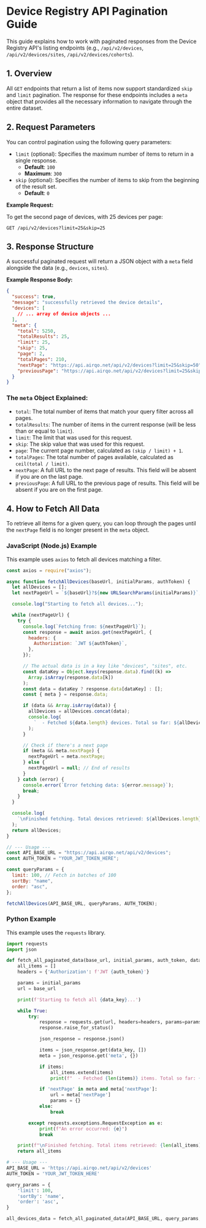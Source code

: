 # Device Registry API Pagination Guide

This guide explains how to work with paginated responses from the Device Registry API's listing endpoints (e.g., `/api/v2/devices`, `/api/v2/devices/sites`, `/api/v2/devices/cohorts`).

## 1. Overview

All `GET` endpoints that return a list of items now support standardized `skip` and `limit` pagination. The response for these endpoints includes a `meta` object that provides all the necessary information to navigate through the entire dataset.

## 2. Request Parameters

You can control pagination using the following query parameters:

- `limit` (optional): Specifies the maximum number of items to return in a single response.
  - **Default**: `100`
  - **Maximum**: `300`
- `skip` (optional): Specifies the number of items to skip from the beginning of the result set.
  - **Default**: `0`

**Example Request:**

To get the second page of devices, with 25 devices per page:

```
GET /api/v2/devices?limit=25&skip=25
```

## 3. Response Structure

A successful paginated request will return a JSON object with a `meta` field alongside the data (e.g., `devices`, `sites`).

**Example Response Body:**

```json
{
  "success": true,
  "message": "successfully retrieved the device details",
  "devices": [
    // ... array of device objects ...
  ],
  "meta": {
    "total": 5250,
    "totalResults": 25,
    "limit": 25,
    "skip": 25,
    "page": 2,
    "totalPages": 210,
    "nextPage": "https://api.airqo.net/api/v2/devices?limit=25&skip=50",
    "previousPage": "https://api.airqo.net/api/v2/devices?limit=25&skip=0"
  }
}
```

### The `meta` Object Explained:

- `total`: The total number of items that match your query filter across all pages.
- `totalResults`: The number of items in the current response (will be less than or equal to `limit`).
- `limit`: The limit that was used for this request.
- `skip`: The skip value that was used for this request.
- `page`: The current page number, calculated as `(skip / limit) + 1`.
- `totalPages`: The total number of pages available, calculated as `ceil(total / limit)`.
- `nextPage`: A full URL to the next page of results. This field will be absent if you are on the last page.
- `previousPage`: A full URL to the previous page of results. This field will be absent if you are on the first page.

## 4. How to Fetch All Data

To retrieve all items for a given query, you can loop through the pages until the `nextPage` field is no longer present in the `meta` object.

### JavaScript (Node.js) Example

This example uses `axios` to fetch all devices matching a filter.

```javascript
const axios = require("axios");

async function fetchAllDevices(baseUrl, initialParams, authToken) {
  let allDevices = [];
  let nextPageUrl = `${baseUrl}?${new URLSearchParams(initialParams)}`;

  console.log("Starting to fetch all devices...");

  while (nextPageUrl) {
    try {
      console.log(`Fetching from: ${nextPageUrl}`);
      const response = await axios.get(nextPageUrl, {
        headers: {
          Authorization: `JWT ${authToken}`,
        },
      });

      // The actual data is in a key like "devices", "sites", etc.
      const dataKey = Object.keys(response.data).find((k) =>
        Array.isArray(response.data[k])
      );
      const data = dataKey ? response.data[dataKey] : [];
      const { meta } = response.data;

      if (data && Array.isArray(data)) {
        allDevices = allDevices.concat(data);
        console.log(
          `  - Fetched ${data.length} devices. Total so far: ${allDevices.length}`
        );
      }

      // Check if there's a next page
      if (meta && meta.nextPage) {
        nextPageUrl = meta.nextPage;
      } else {
        nextPageUrl = null; // End of results
      }
    } catch (error) {
      console.error(`Error fetching data: ${error.message}`);
      break;
    }
  }

  console.log(
    `\nFinished fetching. Total devices retrieved: ${allDevices.length}`
  );
  return allDevices;
}

// --- Usage ---
const API_BASE_URL = "https://api.airqo.net/api/v2/devices";
const AUTH_TOKEN = "YOUR_JWT_TOKEN_HERE";

const queryParams = {
  limit: 100, // Fetch in batches of 100
  sortBy: "name",
  order: "asc",
};

fetchAllDevices(API_BASE_URL, queryParams, AUTH_TOKEN);
```

### Python Example

This example uses the `requests` library.

```python
import requests
import json

def fetch_all_paginated_data(base_url, initial_params, auth_token, data_key):
    all_items = []
    headers = {'Authorization': f'JWT {auth_token}'}

    params = initial_params
    url = base_url

    print(f'Starting to fetch all {data_key}...')

    while True:
        try:
            response = requests.get(url, headers=headers, params=params)
            response.raise_for_status()

            json_response = response.json()

            items = json_response.get(data_key, [])
            meta = json_response.get('meta', {})

            if items:
                all_items.extend(items)
                print(f"  - Fetched {len(items)} items. Total so far: {len(all_items)}")

            if 'nextPage' in meta and meta['nextPage']:
                url = meta['nextPage']
                params = {}
            else:
                break

        except requests.exceptions.RequestException as e:
            print(f"An error occurred: {e}")
            break

    print(f"\nFinished fetching. Total items retrieved: {len(all_items)}")
    return all_items

# --- Usage ---
API_BASE_URL = 'https://api.airqo.net/api/v2/devices'
AUTH_TOKEN = 'YOUR_JWT_TOKEN_HERE'

query_params = {
    'limit': 100,
    'sortBy': 'name',
    'order': 'asc',
}

all_devices_data = fetch_all_paginated_data(API_BASE_URL, query_params, AUTH_TOKEN, 'devices')
```

